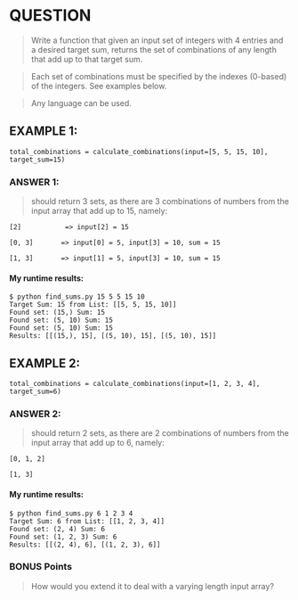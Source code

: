 # QUESTION

> Write a function that given an input set of integers with 4 entries and a desired
> target sum, returns the set of combinations of any length that add up to that target sum.

> Each set of combinations must be specified by the indexes (0-based) of the integers. See examples below.

> Any language can be used.

## EXAMPLE 1:


`total_combinations = calculate_combinations(input=[5, 5, 15, 10], target_sum=15)`

### ANSWER 1:

> should return 3 sets, as there are 3 combinations of numbers from the input array that add up to 15, namely:

 
```
[2]           => input[2] = 15

[0, 3]       => input[0] = 5, input[3] = 10, sum = 15

[1, 3]       => input[1] = 5, input[3] = 10, sum = 15
```

#### My runtime results:

```
$ python find_sums.py 15 5 5 15 10
Target Sum: 15 from List: [[5, 5, 15, 10]]
Found set: (15,) Sum: 15
Found set: (5, 10) Sum: 15
Found set: (5, 10) Sum: 15
Results: [[(15,), 15], [(5, 10), 15], [(5, 10), 15]]
```

## EXAMPLE 2:

`total_combinations = calculate_combinations(input=[1, 2, 3, 4], target_sum=6)`

### ANSWER 2:

> should return 2 sets, as there are 2 combinations of numbers from the input array that add up to 6, namely:

```
[0, 1, 2]

[1, 3]
```
 
#### My runtime results:

```
$ python find_sums.py 6 1 2 3 4
Target Sum: 6 from List: [[1, 2, 3, 4]]
Found set: (2, 4) Sum: 6
Found set: (1, 2, 3) Sum: 6
Results: [[(2, 4), 6], [(1, 2, 3), 6]]

```

### BONUS Points

> How would you extend it to deal with a varying length input array?

